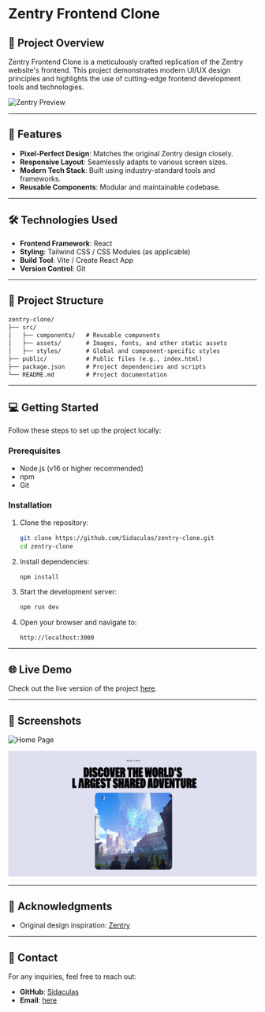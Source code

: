 # Zentry Frontend Clone

## 🌟 Project Overview

Zentry Frontend Clone is a meticulously crafted replication of the Zentry website's frontend. This project demonstrates modern UI/UX design principles and highlights the use of cutting-edge frontend development tools and technologies.

![Zentry Preview](#)

---

## 🚀 Features

- **Pixel-Perfect Design**: Matches the original Zentry design closely.
- **Responsive Layout**: Seamlessly adapts to various screen sizes.
- **Modern Tech Stack**: Built using industry-standard tools and frameworks.
- **Reusable Components**: Modular and maintainable codebase.

---

## 🛠️ Technologies Used

- **Frontend Framework**: React
- **Styling**: Tailwind CSS / CSS Modules (as applicable)
- **Build Tool**: Vite / Create React App
- **Version Control**: Git

---

## 📂 Project Structure

```plaintext
zentry-clone/
├── src/
│   ├── components/   # Reusable components
│   ├── assets/       # Images, fonts, and other static assets
│   ├── styles/       # Global and component-specific styles
├── public/           # Public files (e.g., index.html)
├── package.json      # Project dependencies and scripts
└── README.md         # Project documentation
```

---

## 💻 Getting Started

Follow these steps to set up the project locally:

### Prerequisites

- Node.js (v16 or higher recommended)
- npm
- Git

### Installation

1. Clone the repository:

   ```bash
   git clone https://github.com/Sidaculas/zentry-clone.git
   cd zentry-clone
   ```

2. Install dependencies:

   ```bash
   npm install
   ```

3. Start the development server:

   ```bash
   npm run dev

   ```

4. Open your browser and navigate to:

   ```plaintext
   http://localhost:3000
   ```

---

## 🌐 Live Demo

Check out the live version of the project [here](#).

---

## 📸 Screenshots

![Home Page](screenshots/home.png)

![About](screenshots/about.png)

---

## 🙏 Acknowledgments

- Original design inspiration: [Zentry](https://zentry.com)

---

## 📧 Contact

For any inquiries, feel free to reach out:

- **GitHub**: [Sidaculas](https://github.com/Sidaculas)
- **Email**: [here](mailto:shafaat.siddhi@gmail.com)
